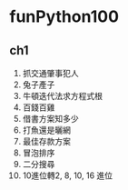 # funPython100
## ch1
1. 抓交通肇事犯人
2. 兔子產子
3. 牛頓迭代法求方程式根
4. 百錢百雞
5. 借書方案知多少
6. 打魚還是曬網
7. 最佳存款方案
8. 冒泡排序
9. 二分搜尋
10. 10進位轉2, 8, 10, 16 進位
